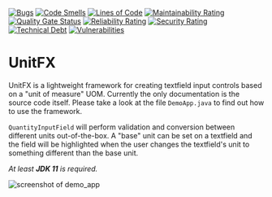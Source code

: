 [![Bugs](https://sonarcloud.io/api/project_badges/measure?project=dlsc-software-consulting-gmbh_UnitFX&metric=bugs)](https://sonarcloud.io/dashboard?id=dlsc-software-consulting-gmbh_afterburner.fx)
[![Code Smells](https://sonarcloud.io/api/project_badges/measure?project=dlsc-software-consulting-gmbh_UnitFX&metric=code_smells)](https://sonarcloud.io/dashboard?id=dlsc-software-consulting-gmbh_afterburner.fx)
[![Lines of Code](https://sonarcloud.io/api/project_badges/measure?project=dlsc-software-consulting-gmbh_UnitFX&metric=ncloc)](https://sonarcloud.io/dashboard?id=dlsc-software-consulting-gmbh_afterburner.fx)
[![Maintainability Rating](https://sonarcloud.io/api/project_badges/measure?project=dlsc-software-consulting-gmbh_UnitFX&metric=sqale_rating)](https://sonarcloud.io/dashboard?id=dlsc-software-consulting-gmbh_afterburner.fx)
[![Quality Gate Status](https://sonarcloud.io/api/project_badges/measure?project=dlsc-software-consulting-gmbh_UnitFX&metric=alert_status)](https://sonarcloud.io/dashboard?id=dlsc-software-consulting-gmbh_afterburner.fx)
[![Reliability Rating](https://sonarcloud.io/api/project_badges/measure?project=dlsc-software-consulting-gmbh_UnitFX&metric=reliability_rating)](https://sonarcloud.io/dashboard?id=dlsc-software-consulting-gmbh_afterburner.fx)
[![Security Rating](https://sonarcloud.io/api/project_badges/measure?project=dlsc-software-consulting-gmbh_UnitFX&metric=security_rating)](https://sonarcloud.io/dashboard?id=dlsc-software-consulting-gmbh_afterburner.fx)
[![Technical Debt](https://sonarcloud.io/api/project_badges/measure?project=dlsc-software-consulting-gmbh_UnitFX&metric=sqale_index)](https://sonarcloud.io/dashboard?id=dlsc-software-consulting-gmbh_afterburner.fx)
[![Vulnerabilities](https://sonarcloud.io/api/project_badges/measure?project=dlsc-software-consulting-gmbh_UnitFX&metric=vulnerabilities)](https://sonarcloud.io/dashboard?id=dlsc-software-consulting-gmbh_afterburner.fx)
# UnitFX

UnitFX is a lightweight framework for creating textfield input controls based on a "unit of measure" UOM.
Currently the only documentation is the source code itself. Please take a look at the file `DemoApp.java` to find
out how to use the framework.

`QuantityInputField` will perform validation and conversion between different units out-of-the-box. A "base" unit can be 
set on a textfield and the field will be highlighted when the user changes the textfield's unit to something
different than the base unit.

*At least **JDK 11** is required.*

![screenshot of demo_app](docs/images/demo.png) 
